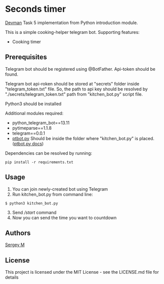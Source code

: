 # Seconds timer

[Devman](https://dvmn.org/modules/meeting-python/lesson/timer-in-telegram) Task 5 implementation from Python introduction module.

This is a simple cooking-helper telegram bot.
Supporting features:
- Cooking timer


**Prerequisites**
---
Telegram bot should be registered using @BotFather. Api-token should be found.

Telegram bot api-roken should be stored at "secrets" folder inside "telegram_token.txt" file. So, the path to api key should be resolved by "./secrets/telegram_token.txt" path from "kitchen_bot.py" script file.

Python3 should be installed

Additional modules required:
- python_telegram_bot==13.11
- pytimeparse==1.1.8
- telegram==0.0.1
- [ptbot.py](https://gist.github.com/dvmn-tasks/e603319227656c63e486831bf4673f26) Should be inside the folder where "kitchen_bot.py" is placed. ([ptbot.py docs](https://dvmn.org/encyclopedia/modules/ptbot_docs/))

Dependencies can be resolved by running:
```
pip install -r requirements.txt
``` 

**Usage**
---
1. You can join newly-created bot using Telegram
2. Run kitchen_bot.py from command line:
```
$ python3 kitchen_bot.py
```
3. Send */start* command
4. Now you can send the time you want to countdown

**Authors**
---
[Sergey M](mailto:svmatveev1988@yandex.ru)

**License**
---
This project is licensed under the MIT License - see the LICENSE.md file for details
